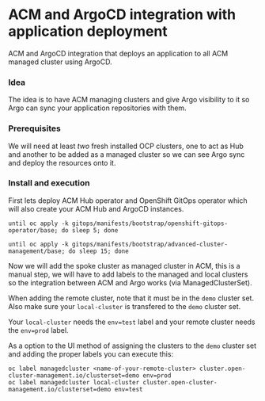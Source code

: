 # ACM and ArgoCD integration with application deployment

ACM and ArgoCD integration that deploys an application to all ACM managed cluster using ArgoCD.

### Idea

The idea is to have ACM managing clusters and give Argo visibility to it so Argo can sync your application repositories with them.

### Prerequisites

We will need at least *two* fresh installed OCP clusters, one to act as Hub and another to be added as a managed cluster so we can see Argo sync and deploy the resources onto it.

### Install and execution

First lets deploy ACM Hub operator and OpenShift GitOps operator which will also create your ACM Hub and ArgoCD instances.

```
until oc apply -k gitops/manifests/bootstrap/openshift-gitops-operator/base; do sleep 5; done
```

```
until oc apply -k gitops/manifests/bootstrap/advanced-cluster-management/base; do sleep 15; done
```

Now we will add the spoke cluster as managed cluster in ACM, this is a manual step, we will have to add labels to the managed and local clusters so the integration between ACM and Argo works (via ManagedClusterSet).

When adding the remote cluster, note that it must be in the `demo` cluster set. Also make sure your `local-cluster` is transfered to the `demo` cluster set.

Your `local-cluster` needs the `env=test` label and your remote cluster needs the `env=prod` label.

As a option to the UI method of assigning the clusters to the `demo` cluster set and adding the proper labels you can execute this:

```
oc label managedcluster <name-of-your-remote-cluster> cluster.open-cluster-management.io/clusterset=demo env=prod
oc label managedcluster local-cluster cluster.open-cluster-management.io/clusterset=demo env=test
```

